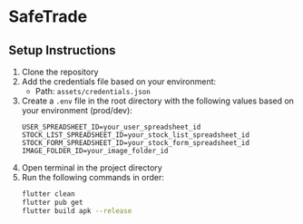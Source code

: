 # SafeTrade

## Setup Instructions

1. Clone the repository
2. Add the credentials file based on your environment:
   - Path: `assets/credentials.json`
3. Create a `.env` file in the root directory with the following values based on your environment (prod/dev):
   ```
   USER_SPREADSHEET_ID=your_user_spreadsheet_id
   STOCK_LIST_SPREADSHEET_ID=your_stock_list_spreadsheet_id 
   STOCK_FORM_SPREADSHEET_ID=your_stock_form_spreadsheet_id
   IMAGE_FOLDER_ID=your_image_folder_id
   ```
4. Open terminal in the project directory
5. Run the following commands in order:
   ```bash
   flutter clean
   flutter pub get
   flutter build apk --release
   ```